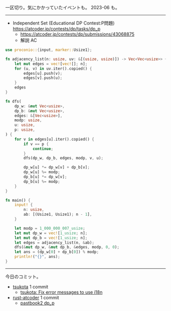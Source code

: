 一区切り。気にかかっていたイベントも。 2023-06 も。

---

- Independent Set (Educational DP Contest:P問題)
  <https://atcoder.jp/contests/dp/tasks/dp_p>
  - <https://atcoder.jp/contests/dp/submissions/43068875>
  - 解説 AC

```rust
use proconio::{input, marker::Usize1};

fn adjacency_list(n: usize, uv: &[(usize, usize)]) -> Vec<Vec<usize>> {
    let mut edges = vec![vec![]; n];
    for (u, v) in uv.iter().copied() {
        edges[u].push(v);
        edges[v].push(u);
    }
    edges
}

fn dfs(
    dp_w: &mut Vec<usize>,
    dp_b: &mut Vec<usize>,
    edges: &[Vec<usize>],
    modp: usize,
    u: usize,
    p: usize,
) {
    for v in edges[u].iter().copied() {
        if v == p {
            continue;
        }
        dfs(dp_w, dp_b, edges, modp, v, u);

        dp_w[u] *= dp_w[v] + dp_b[v];
        dp_w[u] %= modp;
        dp_b[u] *= dp_w[v];
        dp_b[u] %= modp;
    }
}

fn main() {
    input! {
        n: usize,
        ab: [(Usize1, Usize1); n - 1],
    }

    let modp = 1_000_000_007_usize;
    let mut dp_w = vec![1_usize; n];
    let mut dp_b = vec![1_usize; n];
    let edges = adjacency_list(n, &ab);
    dfs(&mut dp_w, &mut dp_b, &edges, modp, 0, 0);
    let ans = (dp_w[0] + dp_b[0]) % modp;
    println!("{}", ans);
}
```

---

今日のコミット。

- [tsukota](https://github.com/bouzuya/tsukota) 1 commit
  - [tsukota: Fix error messages to use i18n](https://github.com/bouzuya/tsukota/commit/9714280a7e0516bb68e156eaf7ba1388a7ad8c7a)
- [rust-atcoder](https://github.com/bouzuya/rust-atcoder) 1 commit
  - [pastbook2 dp_p](https://github.com/bouzuya/rust-atcoder/commit/7927682a89613e4fb1062c538ee891e97f4f6c85)
